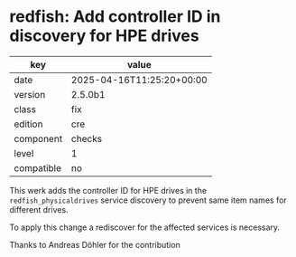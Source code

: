 [//]: # (werk v2)
# redfish: Add controller ID in discovery for HPE drives

key        | value
---------- | ---
date       | 2025-04-16T11:25:20+00:00
version    | 2.5.0b1
class      | fix
edition    | cre
component  | checks
level      | 1
compatible | no

This werk adds the controller ID for HPE drives in the `redfish_physicaldrives`
service discovery to prevent same item names for different drives.

To apply this change a rediscover for the affected services is necessary.

Thanks to Andreas Döhler for the contribution
